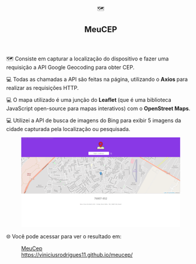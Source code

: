 <article id="98c52289-ae58-49d4-88b6-758228b949d7" class="page sans">
		<header>
			<div class="page-header-icon undefined"><span class="icon">🗺️</span></div>
			<h1 class="page-title">MeuCEP</h1>
		</header>
		<div class="page-body">
			<p id="8069247b-6873-4d12-8b9b-ef12e8692208" class="">🗺️ Consiste em capturar a localização do dispositivo e
				fazer uma requisição a API Google Geocoding para obter CEP.</p>
			<p id="086fe607-4f37-45c7-b941-91895c54bd88" class="">
			</p>
			<p id="c08cc07d-e74a-4755-9cf2-141afbd99431" class="">
			</p>
			<p id="704a5f35-82f7-4b76-a753-3b799f49136a" class="">💻 Todas as chamadas a API são feitas na página, utilizando
				o <strong>Axios </strong>para realizar as requisições HTTP.</p>
			<p id="78b74658-ffcd-473b-ae88-a1d676e653fb" class="">💻 O mapa utilizado é uma junção do <strong>Leaflet
				</strong>(que é uma biblioteca JavaScript open-source para mapas interativos) com o <strong>OpenStreet
					Maps</strong>.</p>
			<p id="e6a690ee-fc3e-4fa1-86c4-5bce35d7e089" class="">💻 Utilizei a API de busca de imagens do Bing para exibir 5
				imagens da cidade capturada pela localização ou pesquisada.</p>
			<p id="bcf52b99-670e-491b-a417-955b15c59830" class="">
			</p>
			<figure id="1b18b603-795a-4903-ad45-6b8628649469" class="image"><a
					href="./readme/Untitled.png"><img style="width:624px"
						src="./readme/Untitled.png" /></a></figure>
			<p id="f8cea872-1dc0-40f2-985a-03b9d8e21f3b" class="">🌐 Você pode acessar para ver o resultado em:</p>
			<figure id="1471587f-0b76-48ce-b679-6c5c1fd4290a"><a href="https://viniciusrodrigues11.github.io/meucep/"
					class="bookmark source">
					<div class="bookmark-info">
						<div class="bookmark-text">
							<div class="bookmark-title">MeuCep</div>
						</div>
						<div class="bookmark-href">https://viniciusrodrigues11.github.io/meucep/</div>
					</div>
				</a></figure>
			<p id="d5b7d624-a5da-4b1b-984d-84d32cd34ebd" class="">
			</p>
		</div>
	</article>
